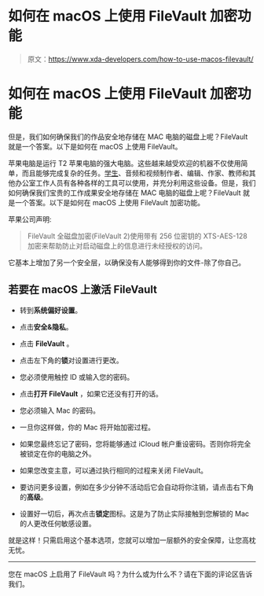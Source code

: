 # 如何在 macOS 上使用 FileVault 加密功能

> 原文：<https://www.xda-developers.com/how-to-use-macos-filevault/>

# 如何在 macOS 上使用 FileVault 加密功能

但是，我们如何确保我们的作品安全地存储在 MAC 电脑的磁盘上呢？FileVault 就是一个答案。以下是如何在 macOS 上使用 FileVault。

苹果电脑是运行 T2 苹果电脑的强大电脑。这些越来越受欢迎的机器不仅使用简单，而且能够完成复杂的任务。[学生](https://www.xda-developers.com/best-apple-products-for-students/)、音频和视频制作者、编辑、作家、教师和其他办公室工作人员有各种各样的工具可以使用，并充分利用这些设备。但是，我们如何确保我们宝贵的工作成果安全地存储在 MAC 电脑的磁盘上呢？FileVault 就是一个答案。以下是如何在 macOS 上使用 FileVault 加密功能。

苹果公司声明:

> FileVault 全磁盘加密(FileVault 2)使用带有 256 位密钥的 XTS-AES-128 加密来帮助防止对启动磁盘上的信息进行未经授权的访问。

它基本上增加了另一个安全层，以确保没有人能够得到你的文件-除了你自己。

## 若要在 macOS 上激活 FileVault

*   转到**系统偏好设置**。

*   点击**安全&隐私**。
*   点击 **FileVault** 。

*   点击左下角的**锁**对设置进行更改。

*   您必须使用触控 ID 或输入您的密码。
*   点击**打开 FileVault** ，如果它还没有打开的话。
*   您必须输入 Mac 的密码。
*   一旦你这样做，你的 Mac 将开始加密过程。
*   如果您最终忘记了密码，您将能够通过 iCloud 帐户重设密码。否则你将完全被锁定在你的电脑之外。

*   如果您改变主意，可以通过执行相同的过程来关闭 FileVault。

*   要访问更多设置，例如在多少分钟不活动后它会自动将你注销，请点击右下角的**高级**。
*   设置好一切后，再次点击**锁定**图标。这是为了防止实际接触到您解锁的 Mac 的人更改任何敏感设置。

就是这样！只需启用这个基本选项，您就可以增加一层额外的安全保障，让您高枕无忧。

* * *

您在 macOS 上启用了 FileVault 吗？为什么或为什么不？请在下面的评论区告诉我们。
